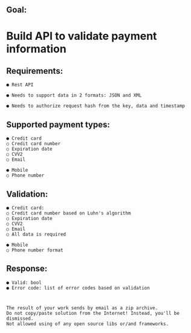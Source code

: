 ## Goal:
# Build API to validate payment information
## Requirements:
```
● Rest API
```
```
● Needs to support data in 2 formats: JSON and XML
```
```
● Needs to authorize request hash from the key, data and timestamp
```
## Supported payment types:
```
● Credit card
○ Credit card number
○ Expiration date
○ CVV2
○ Email
```
```
● Mobile
○ Phone number
```
## Validation:
```
● Credit card:
○ Credit card number based on Luhn's algorithm
○ Expiration date
○ CVV2
○ Email
○ All data is required
```
```
● Mobile
○ Phone number format
```
## Response:
```
● Valid: bool
● Error code: list of error codes based on validation
```
#
```
The result of your work sends by email as a zip archive.
Do not copy/paste solution from the Internet! Instead, you'll be dismissed.
Not allowed using of any open source libs or/and frameworks.
```
